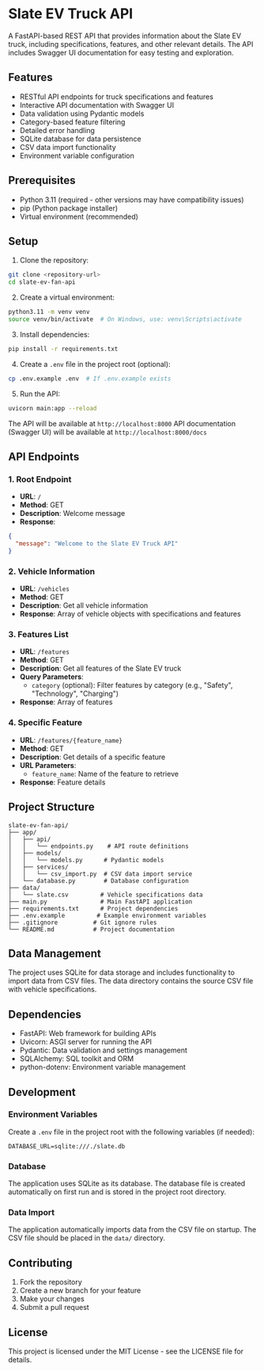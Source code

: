 # Slate EV Truck API

A FastAPI-based REST API that provides information about the Slate EV truck, including specifications, features, and other relevant details. The API includes Swagger UI documentation for easy testing and exploration.

## Features

- RESTful API endpoints for truck specifications and features
- Interactive API documentation with Swagger UI
- Data validation using Pydantic models
- Category-based feature filtering
- Detailed error handling
- SQLite database for data persistence
- CSV data import functionality
- Environment variable configuration

## Prerequisites

- Python 3.11 (required - other versions may have compatibility issues)
- pip (Python package installer)
- Virtual environment (recommended)

## Setup

1. Clone the repository:

```bash
git clone <repository-url>
cd slate-ev-fan-api
```

2. Create a virtual environment:

```bash
python3.11 -m venv venv
source venv/bin/activate  # On Windows, use: venv\Scripts\activate
```

3. Install dependencies:

```bash
pip install -r requirements.txt
```

4. Create a `.env` file in the project root (optional):

```bash
cp .env.example .env  # If .env.example exists
```

5. Run the API:

```bash
uvicorn main:app --reload
```

The API will be available at `http://localhost:8000`
API documentation (Swagger UI) will be available at `http://localhost:8000/docs`

## API Endpoints

### 1. Root Endpoint

- **URL**: `/`
- **Method**: GET
- **Description**: Welcome message
- **Response**:

```json
{
  "message": "Welcome to the Slate EV Truck API"
}
```

### 2. Vehicle Information

- **URL**: `/vehicles`
- **Method**: GET
- **Description**: Get all vehicle information
- **Response**: Array of vehicle objects with specifications and features

### 3. Features List

- **URL**: `/features`
- **Method**: GET
- **Description**: Get all features of the Slate EV truck
- **Query Parameters**:
  - `category` (optional): Filter features by category (e.g., "Safety", "Technology", "Charging")
- **Response**: Array of features

### 4. Specific Feature

- **URL**: `/features/{feature_name}`
- **Method**: GET
- **Description**: Get details of a specific feature
- **URL Parameters**:
  - `feature_name`: Name of the feature to retrieve
- **Response**: Feature details

## Project Structure

```
slate-ev-fan-api/
├── app/
│   ├── api/
│   │   └── endpoints.py    # API route definitions
│   ├── models/
│   │   └── models.py      # Pydantic models
│   ├── services/
│   │   └── csv_import.py  # CSV data import service
│   └── database.py        # Database configuration
├── data/
│   └── slate.csv         # Vehicle specifications data
├── main.py               # Main FastAPI application
├── requirements.txt      # Project dependencies
├── .env.example         # Example environment variables
├── .gitignore          # Git ignore rules
└── README.md           # Project documentation
```

## Data Management

The project uses SQLite for data storage and includes functionality to import data from CSV files. The data directory contains the source CSV file with vehicle specifications.

## Dependencies

- FastAPI: Web framework for building APIs
- Uvicorn: ASGI server for running the API
- Pydantic: Data validation and settings management
- SQLAlchemy: SQL toolkit and ORM
- python-dotenv: Environment variable management

## Development

### Environment Variables

Create a `.env` file in the project root with the following variables (if needed):

```env
DATABASE_URL=sqlite:///./slate.db
```

### Database

The application uses SQLite as its database. The database file is created automatically on first run and is stored in the project root directory.

### Data Import

The application automatically imports data from the CSV file on startup. The CSV file should be placed in the `data/` directory.

## Contributing

1. Fork the repository
2. Create a new branch for your feature
3. Make your changes
4. Submit a pull request

## License

This project is licensed under the MIT License - see the LICENSE file for details.
